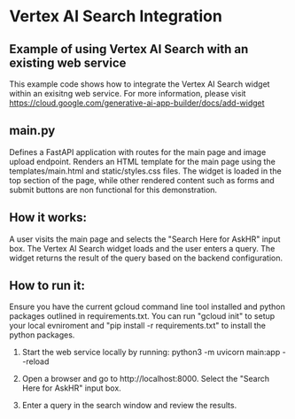 # Vertex AI Search Integration
## Example of using Vertex AI Search with an existing web service

This example code shows how to integrate the Vertex AI Search widget within an exisitng web service. For more information, please visit https://cloud.google.com/generative-ai-app-builder/docs/add-widget

## main.py
Defines a FastAPI application with routes for the main page and image upload endpoint.
Renders an HTML template for the main page using the templates/main.html and static/styles.css files.
The widget is loaded in the top section of the page, while other rendered content such as forms and submit buttons are non functional for this demonstration.

## How it works:
A user visits the main page and selects the "Search Here for AskHR" input box.
The Vertex AI Search widget loads and the user enters a query.
The widget returns the result of the query based on the backend configuration.

## How to run it:
Ensure you have the current gcloud command line tool installed and python packages outlined in requirements.txt. You can run "gcloud init" to setup your local evniroment and "pip install -r requirements.txt" to install the python packages.

1. Start the web service locally by running:
python3 -m uvicorn main:app --reload

2. Open a browser and go to http://localhost:8000. Select the "Search Here for AskHR" input box.

3. Enter a query in the search window and review the results.


